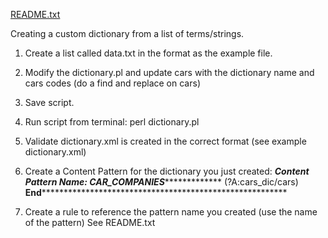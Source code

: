 
[README.txt](https://github.com/hovdb/custom_dictionary/files/7218033/README.txt)


Creating a custom dictionary from a list of terms/strings.


1. Create a list called data.txt in the format as the example file.


2. Modify the dictionary.pl and update cars with the dictionary name and cars codes (do a find and replace on cars)


3. Save script.


4. Run script from terminal: perl dictionary.pl


5. Validate dictionary.xml is created in the correct format (see example dictionary.xml)


6. Create a Content Pattern for the dictionary you just created:
*****Content Pattern Name: CAR_COMPANIES******************
(?A:cars_dic/cars)
******End**************************************************************


7. Create a rule to reference the pattern name you created (use the name of the pattern)  See README.txt
